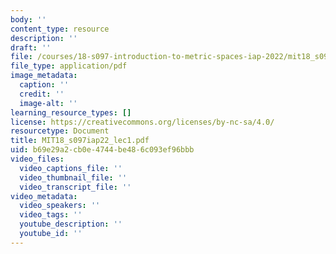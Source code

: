 ```yaml
---
body: ''
content_type: resource
description: ''
draft: ''
file: /courses/18-s097-introduction-to-metric-spaces-iap-2022/mit18_s097iap22_lec1.pdf
file_type: application/pdf
image_metadata:
  caption: ''
  credit: ''
  image-alt: ''
learning_resource_types: []
license: https://creativecommons.org/licenses/by-nc-sa/4.0/
resourcetype: Document
title: MIT18_s097iap22_lec1.pdf
uid: b69e29a2-cb0e-4744-be48-6c093ef96bbb
video_files:
  video_captions_file: ''
  video_thumbnail_file: ''
  video_transcript_file: ''
video_metadata:
  video_speakers: ''
  video_tags: ''
  youtube_description: ''
  youtube_id: ''
---
```

